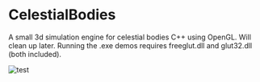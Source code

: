 # CelestialBodies
A small 3d simulation engine for celestial bodies C++ using OpenGL. Will clean up later.
Running the .exe demos requires freeglut.dll and glut32.dll (both included).


![test](http://i.imgur.com/xjDoHnK.png)
